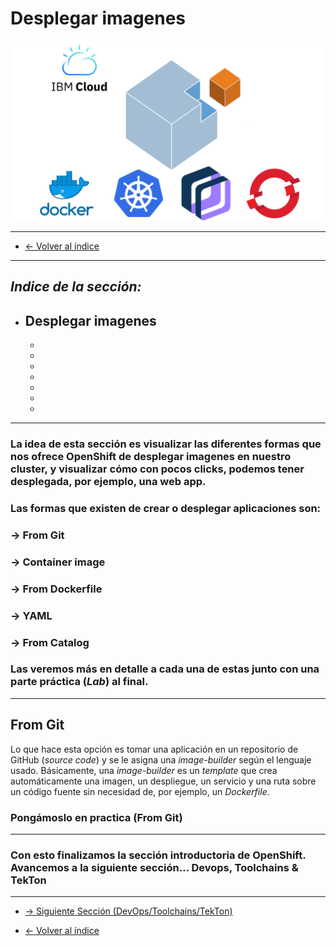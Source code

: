 # Desplegar imagenes

![dojo logo](/images/logo_dojo.png)

---



* [← Volver al índice](/README.md#indice)
---
  

## *Indice de la sección:*

* ## **Desplegar imagenes**
    
    * []()
    * []()
    * []()
    * []()
    * []()
    * []()
    * []()
    

---

### La idea de esta sección es visualizar las diferentes formas que nos ofrece OpenShift de desplegar imagenes en nuestro cluster, y visualizar cómo con pocos clicks, podemos tener desplegada, por ejemplo, una web app.

### Las formas que existen de crear o desplegar aplicaciones son:
### → From Git
### → Container image
### → From Dockerfile
### → YAML
### → From Catalog

### Las veremos más en detalle a cada una de estas junto con una parte práctica (*Lab*) al final.


---

## From Git

Lo que hace esta opción es tomar una aplicación en un repositorio de GitHub (*source code*) y se le asigna una *image-builder* según el lenguaje usado. Básicamente, una *image-builder* es un *template* que crea automáticamente una imagen, un despliegue, un servicio y una ruta sobre un código fuente sin necesidad de, por ejemplo, un *Dockerfile*.

### Pongámoslo en practica (From Git)



---

### Con esto finalizamos la sección introductoria de OpenShift. Avancemos a la siguiente sección... **Devops, Toolchains & TekTon**


---

* [→ Siguiente Sección (DevOps/Toolchains/TekTon)](../3.3/devops.md#devops,-toolchains-&-tekton)

* [← Volver al índice](/README.md#indice)
